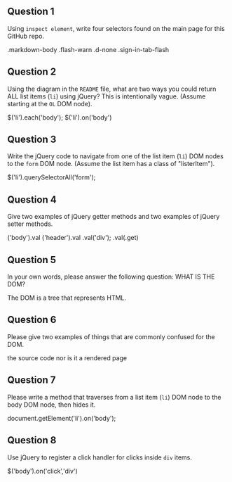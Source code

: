 ## Question 1

Using `inspect element`, write four selectors found on the main page for this
GitHub repo.

<!-- your answer starts here -->
.markdown-body
.flash-warn
.d-none
.sign-in-tab-flash
<!-- your answer ends here -->

## Question 2

Using the diagram in the `README` file, what are two ways you could return ALL
list items (`li`) using jQuery? This is intentionally vague. (Assume starting
at the `OL` DOM node).

<!-- your answer starts here -->
$('li').each('body');
$('li').on('body')
<!-- your answer ends here -->

## Question 3

Write the jQuery code to navigate from one of the list item (`li`) DOM nodes to
the `form` DOM node. (Assume the list item has a class of "listerItem").

<!-- your answer starts here -->
$('li').querySelectorAll('form');
<!-- your answer ends here -->

## Question 4

Give two examples of jQuery getter methods and two examples of jQuery setter
methods.

<!-- your answer starts here -->
('body').val
('header').val
.val('div');
.val(.get)
<!-- your answer ends here -->

## Question 5

In your own words, please answer the following question: WHAT IS THE DOM?

<!-- your answer starts here -->
The DOM is a tree that represents HTML.
<!-- your answer ends here -->

## Question 6

Please give two examples of things that are commonly confused for the DOM.

<!-- your answer starts here -->
the source code nor is it a rendered page
<!-- your answer ends here -->

## Question 7

Please write a method that traverses from a list item (`li`) DOM node to the
body DOM node, then hides it.

<!-- your answer starts here -->
document.getElement('li').on('body');
<!-- your answer ends here -->

## Question 8

Use jQuery to register a click handler for clicks inside `div` items.

<!-- your answer starts here -->
$('body').on('click','div')
<!-- your answer ends here -->
